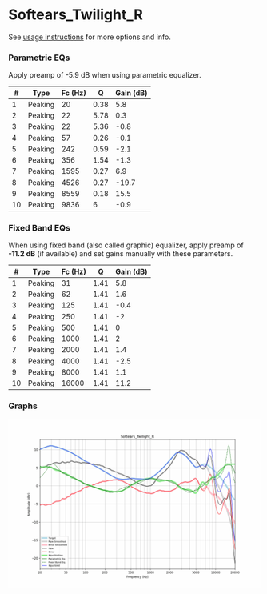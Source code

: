 # Softears_Twilight_R
See [usage instructions](https://github.com/jaakkopasanen/AutoEq#usage) for more options and info.

### Parametric EQs
Apply preamp of -5.9 dB when using parametric equalizer.

|   # | Type    |   Fc (Hz) |    Q |   Gain (dB) |
|-----|---------|-----------|------|-------------|
|   1 | Peaking |        20 | 0.38 |         5.8 |
|   2 | Peaking |        22 | 5.78 |         0.3 |
|   3 | Peaking |        22 | 5.36 |        -0.8 |
|   4 | Peaking |        57 | 0.26 |        -0.1 |
|   5 | Peaking |       242 | 0.59 |        -2.1 |
|   6 | Peaking |       356 | 1.54 |        -1.3 |
|   7 | Peaking |      1595 | 0.27 |         6.9 |
|   8 | Peaking |      4526 | 0.27 |       -19.7 |
|   9 | Peaking |      8559 | 0.18 |        15.5 |
|  10 | Peaking |      9836 | 6    |        -0.9 |

### Fixed Band EQs
When using fixed band (also called graphic) equalizer, apply preamp of **-11.2 dB** (if available) and set gains manually with these parameters.

|   # | Type    |   Fc (Hz) |    Q |   Gain (dB) |
|-----|---------|-----------|------|-------------|
|   1 | Peaking |        31 | 1.41 |         5.8 |
|   2 | Peaking |        62 | 1.41 |         1.6 |
|   3 | Peaking |       125 | 1.41 |        -0.4 |
|   4 | Peaking |       250 | 1.41 |        -2   |
|   5 | Peaking |       500 | 1.41 |         0   |
|   6 | Peaking |      1000 | 1.41 |         2   |
|   7 | Peaking |      2000 | 1.41 |         1.4 |
|   8 | Peaking |      4000 | 1.41 |        -2.5 |
|   9 | Peaking |      8000 | 1.41 |         1.1 |
|  10 | Peaking |     16000 | 1.41 |        11.2 |

### Graphs
![](./Softears_Twilight_R.png)
